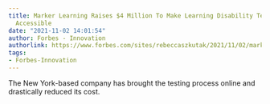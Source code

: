```yaml
---
title: Marker Learning Raises $4 Million To Make Learning Disability Testing More
  Accessible
date: "2021-11-02 14:01:54"
author: Forbes - Innovation
authorlink: https://www.forbes.com/sites/rebeccaszkutak/2021/11/02/marker-learning-raises-4-million-to-make-learning-disability-testing-more-accessible/
tags:
- Forbes-Innovation
---
```

The New York-based company has brought the testing process online and drastically reduced its cost.